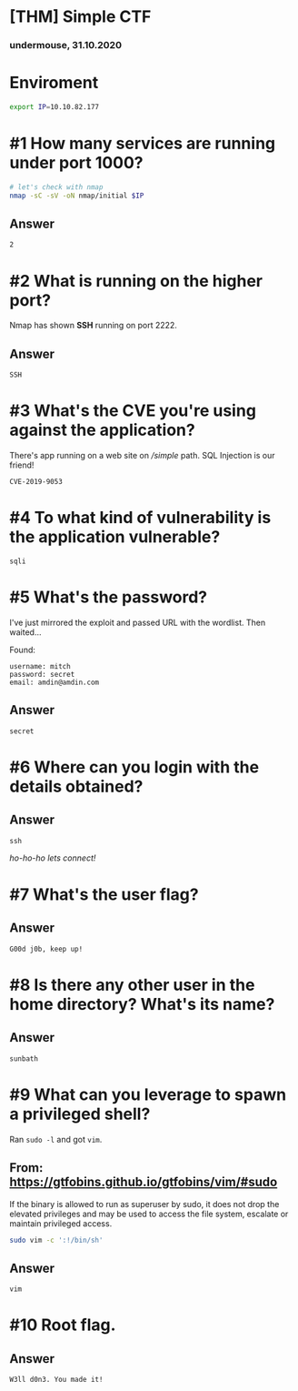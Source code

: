 [THM] Simple CTF
==========================
### undermouse, 31.10.2020


# Enviroment
```bash
export IP=10.10.82.177
```

# #1 How many services are running under port 1000?
```bash
# let's check with nmap
nmap -sC -sV -oN nmap/initial $IP
```
## Answer
```
2
```
# #2 What is running on the higher port?

Nmap has shown **SSH** running on port 2222.

## Answer
```
SSH
```
# #3 What's the CVE you're using against the application?
There's app running on a web site on _/simple_ path. SQL Injection is our friend!
```
CVE-2019-9053
```

# #4 To what kind of vulnerability is the application vulnerable?
```
sqli
```
# #5 What's the password?
I've just mirrored the exploit and passed URL with the wordlist.
Then waited...

Found:
```
username: mitch
password: secret
email: amdin@amdin.com
```
## Answer
```
secret
```
# #6 Where can you login with the details obtained?
## Answer
```
ssh
```
_ho-ho-ho lets connect!_

# #7 What's the user flag?
## Answer

```
G00d j0b, keep up!
```
# #8 Is there any other user in the home directory? What's its name?
## Answer
```
sunbath
```
# #9 What can you leverage to spawn a privileged shell?

Ran `sudo -l` and got `vim`.
## From: https://gtfobins.github.io/gtfobins/vim/#sudo

If the binary is allowed to run as superuser by sudo, it does not drop the elevated privileges and may be used to access the file system, escalate or maintain privileged access.
```bash
sudo vim -c ':!/bin/sh'
```
## Answer
```
vim
```
# #10 Root flag.
## Answer
```
W3ll d0n3. You made it!
```
